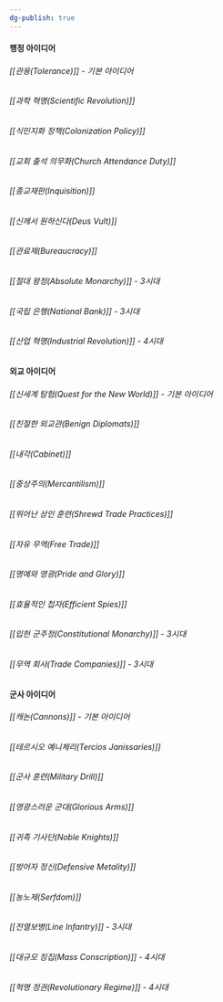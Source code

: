 ```yaml
---
dg-publish: true
---
```


#### 행정 아이디어
###### [[관용(Tolerance)]] - 기본 아이디어
###### [[과학 혁명(Scientific Revolution)]]
###### [[식민지화 정책(Colonization Policy)]]
###### [[교회 출석 의무화(Church Attendance Duty)]]
###### [[종교재판(Inquisition)]]
###### [[신께서 원하신다(Deus Vult)]] 
###### [[관료제(Bureaucracy)]]
###### [[절대 왕정(Absolute Monarchy)]] - 3시대
###### [[국립 은행(National Bank)]] - 3시대
###### [[산업 혁명(Industrial Revolution)]] - 4시대


#### 외교 아이디어
###### [[신세계 탐험(Quest for the New World)]] - 기본 아이디어
###### [[친절한 외교관(Benign Diplomats)]]
###### [[내각(Cabinet)]]
###### [[중상주의(Mercantilism)]]
###### [[뛰어난 상인 훈련(Shrewd Trade Practices)]]
###### [[자유 무역(Free Trade)]]
###### [[명예와 영광(Pride and Glory)]]
###### [[효율적인 첩자(Efficient Spies)]]
###### [[입헌 군주정(Constitutional Monarchy)]] - 3시대
###### [[무역 회사(Trade Companies)]] - 3시대


#### 군사 아이디어

###### [[캐논(Cannons)]] - 기본 아이디어
###### [[테르시오 예니체리(Tercios Janissaries)]]
###### [[군사 훈련(Military Drill)]]
###### [[영광스러운 군대(Glorious Arms)]]
###### [[귀족 기사단(Noble Knights)]]
###### [[방어자 정신(Defensive Metality)]]
###### [[농노제(Serfdom)]]
###### [[전열보병(Line Infantry)]] - 3시대
###### [[대규모 징집(Mass Conscription)]] - 4시대
###### [[혁명 정권(Revolutionary Regime)]] - 4시대




